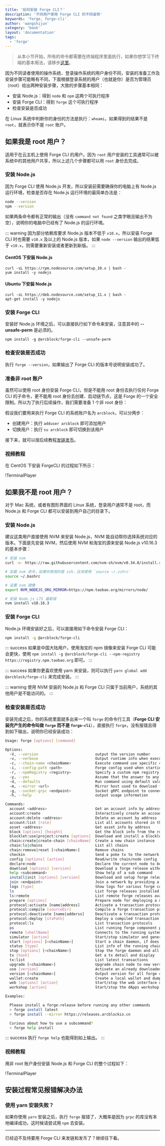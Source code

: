 ```yaml
---
title: '如何安装 Forge CLI？'
description: '不同用户使用 Forge CLI 的不同姿势'
keywords: 'forge, forge-cli'
author: 'wangshijun'
category: 'book'
layout: 'documentation'
tags:
  - 'forge'
---
```


> 从本小节开始，所有的命令都需要在终端程序里面执行，如果你想学习下终端的基本用法，请移步[这里](https://sspai.com/post/45534)。

因为不同读者使用的操作系统、登录操作系统的用户身份不同，安装的准备工作及安装步骤可能略有不同，下面根据登录系统的用户（也就是你）是否为管理员（root）给出两种安装步骤，大致的步骤基本相同：

- 安装 Node.js：得到 `node` 和 `npm` 这两个可执行程序
- 安装 Forge CLI：得到 `forge` 这个可执行程序
- 检查安装是否成功

在 Linux 系统中判断你的身份的方法是执行：`whoami`，如果得到的结果不是 `root`，就表示你不是 `root` 账户。

## 如果我是 root 用户？

适用于在云主机上使用 Forge CLI 的用户。因为 `root` 用户安装的工具通常可以被系统中的其他用户共享，所以上述几个步骤都可以用 `root` 身份去完成。

### 安装 Node.js

因为 Forge CLI 使用 Node.js 开发，所以安装前需要确保你的电脑上有 Node.js 运行环境，检查是否存在 Node.js 运行环境的最简单办法是：

```bash
node --version
npm --version
```

如果两条命令都有正常的输出（没有 `command not found` 之类字眼且输出不为空），说明你的电脑中已经有了 Node.js 的运行环境。

::: warning
因为部分依赖库要求 Node.js 版本不低于 `v10.x`，所以安装 Forge CLI 时也需要 `v10.x` 及以上的 Node.js 版本，如果 `node --version` 输出的结果低于 `v10.x`，则需要重新安装或者更新到新版。
:::

#### CentOS 下安装 Node.js

```shell
curl -sL https://rpm.nodesource.com/setup_10.x | bash -
yum install -y nodejs
```

#### Ubuntu 下安装 Node.js

```shell
curl -sL https://deb.nodesource.com/setup_11.x | bash -
apt-get install -y nodejs
```

### 安装 Forge CLI

安装好 Node.js 环境之后，可以直接执行如下命令来安装，注意其中的 **--unsafe-perm** 是必须的。

```shell
npm install -g @arcblock/forge-cli --unsafe-perm
```

### 检查安装是否成功

执行 `forge --version`，如果输出了 Forge CLI 的版本号说明安装成功了。

### 准备非 root 账户

虽然可以使用 root 身份安装 Forge CLI，但是不能用 root 身份去执行任何 Forge CLI 的子命令，更不能用 root 身份去创建、启动链节点，这是 Forge 的一个安全限制。所以为了执行后续操作，我们需要准备 1 个非 root 身份：

假设我们要用来执行 Forge CLI 的系统账户名为 `arcblock`，可以分两步：

- 创建用户：执行 `adduser arcblock` 即可添加用户
- 切换用户：执行 `su arcblock` 即可切换到该用户

接下来，就可以按后续教程[发链发币](../getting-started)。

### 视频教程

在 CentOS 下安装 ForgeCLI 的过程如下所示：

!TerminalPlayer[](./images/install-root.yml)

## 如果我不是 root 用户？

对于 Mac 系统，或者有图形界面的 Linux 系统，登录用户通常不是 root，而 Node.js 和 Forge CLI 都可以安装到用户自己的目录下。

### 安装 Node.js

建议这类用户直接使用 NVM 来安装 Node.js，NVM 能自动帮你选择系统对应的版本。下面是先安装 NVM，然后使用 NVM 和淘宝的源来安装 Node.js v10.16.3 的基本步骤：

```bash
# 安装 nvm
curl -o- https://raw.githubusercontent.com/nvm-sh/nvm/v0.34.0/install.sh | bash

# 加载 nvm 命令，如果你使用的是 zsh，应该使用 `source ~/.zshrc`
source ~/.bashrc

# 设置 nvm 镜像
export NVM_NODEJS_ORG_MIRROR=https://npm.taobao.org/mirrors/node/

# 安装 Node.js LTS 最新版
nvm install v10.16.3
```

### 安装 Forge CLI

Node.js 环境安装好之后，可以直接用如下命令安装 Forge CLI：

```bash
npm install -g @arcblock/forge-cli
```

::: success
如果是中国大陆用户，使用淘宝的 npm 镜像来安装 Forge CLI 可能会更快，使用 `npm install -g @arcblock/forge-cli --npm-registry https://registry.npm.taobao.org` 即可。
:::

::: success
如果你更喜欢使用 yarn 来安装，则可以执行 `yarn global add @arcblock/forge-cli` 来完成安装。
:::

::: warning
使用 NVM 安装的 Node.js 和 Forge CLI 只属于当前用户，系统的其他用户是不能访问的。
:::

### 检查安装是否成功

安装完成之后，你的系统里面就多出来一个叫 `forge` 的命令行工具（**Forge CLI 安装完产生的命令叫做 `forge` 而不是 `forge-cli`**），直接执行 `forge`，没有报错且得到如下输出，说明你已经安装成功：

```bash
Usage: forge [options] [command]

Options:
  -V, --version                          output the version number
  -v, --verbose                          Output runtime info when execute subcommand, useful for debug
  -c, --chain-name <chainName>           Execute command use specific chain
  -i, --config-path <path>               Forge config used when starting forge node and initializing gRPC clients
  -r, --npmRegistry <registry>           Specify a custom npm registry
  -y, --yes                              Assume that the answer to any confirmation question is yes
  -d, --defaults                         Run command using default values for all questions
  -m, --mirror <url>                     Mirror host used to download forge release
  -g, --socket-grpc <endpoint>           Socket gRPC endpoint to connect, with this you can use forge-cli with a remote node
  -h, --help                             output usage information

Commands:
  account <address>                      Get an account info by address
  account:create                         Interactively create an account, guarded by a passphrase
  account:delete <address>               Delete an account by address
  account:list [role]                    List all accounts stored in this node
  asset <address>                        Get asset info by address
  block [options] [height]               Get the block info from the running node
  blocklet:use|project:create [options]  Download and install a blocklet
  chain:create|create-chain [chainName]  Create a new chain instance
  chain:ls|chains                        List all chains
  chain:remove|reset [<chainName>]       Remove chains
  checkin                                Send a poke tx to the network to get tokens for test
  config [options] [action]              Read/write chain/node config
  declare:node                           Declare the current node to be a validator candidate
  download [options] [version]           Download a forge release without activate it
  help <subcommand>                      Show help of a sub command
  install|init [options] [version]       Download and setup forge release on this machine
  join <endpoint>                        Join a network by providing a valid forge web graphql endpoint
  logs [type]                            Show logs for various forge components
  ls                                     List forge releases installed locally
  ls:remote                              List remote forge releases available for install
  prepare [options]                      Prepare node for deploying a multi-node chain
  protocol:activate [name|address]       Activate a transaction protocol by name or address
  protocol:compile [sourceDir]           Compile a forge transaction protocol
  protocol:deactivate [name|adderss]     Deactivate a transaction protocol
  protocol:deploy [itxPath]              Deploy a compiled transaction protocol to ABT Node
  protocol:ls                            List transaction protocols
  ps                                     List running forge component processes
  remote [shellName]                     Connects to the running system via a remote shell
  simulator [action]                     Start/stop simulator and generate random traffic
  start [options] [<chainName>]          Start a chain daemon, if does not specify a chain name, it will start a default chain
  status [type]                          List info of the running chain/node
  stop [options] [<chainName>]           Stop the forge daemon and all forge components, if does not specify a chain name, it will start a default chain
  tx [hash]                              Get a tx detail and display
  tx:list                                List latest transactions
  upgrade [<chainName>]                  Upgrade chain node to new version without reset
  use [version]                          Activate an already downloaded forge release
  version [<chainName>]                  Output version for all forge components
  wallet:create                          Create a local wallet and dump its public/private key
  web [options] [action]                 Start/stop the web interface of running forge chain/node
  workshop [action]                      Start/stop the dApps workshop

Examples:

  Please install a forge-release before running any other commands
  > forge install latest
  > forge install --mirror https://releases.arcblockio.cn

  Curious about how to use a subcommand?
  > forge help install
```

::: success
执行 `forge help` 也能得到如上输出。
:::

### 视频教程

用非 root 账户身份安装 Node.js 和 Forge CLI 的整个过程如下：

!TerminalPlayer[](./images/install-non-root.yml)

## 安装过程常见报错解决办法

### 使用 yarn 安装失败？

如果你使用 `yarn` 安装之后，执行 `forge` 报错了，大概率是因为 `grpc` 的库没有本地编译成功，这时候请尝试用 `npm` 去安装。

---

已经迫不及待要用 Forge CLI 来发链和发币了？继续往下看。
